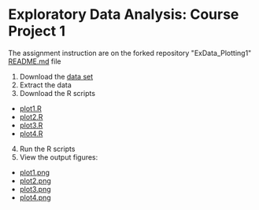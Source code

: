 # Exploratory Data Analysis: Course Project 1

The assignment instruction are on the forked repository "ExData_Plotting1" [README.md](https://github.com/astroVale/ExData_Plotting1/blob/master/README.md) file

1. Download the [data set](https://d396qusza40orc.cloudfront.net/exdata%2Fdata%2Fhousehold_power_consumption.zip)
2. Extract the data
3. Download the R scripts
  * [plot1.R](./plot1.R)
  * [plot2.R](./plot2.R)
  * [plot3.R](./plot3.R)
  * [plot4.R](./plot4.R)
4. Run the R scripts
5. View the output figures:
  * [plot1.png](./plot1.png)
  * [plot2.png](./plot2.png)
  * [plot3.png](./plot3.png)
  * [plot4.png](./plot4.png)
